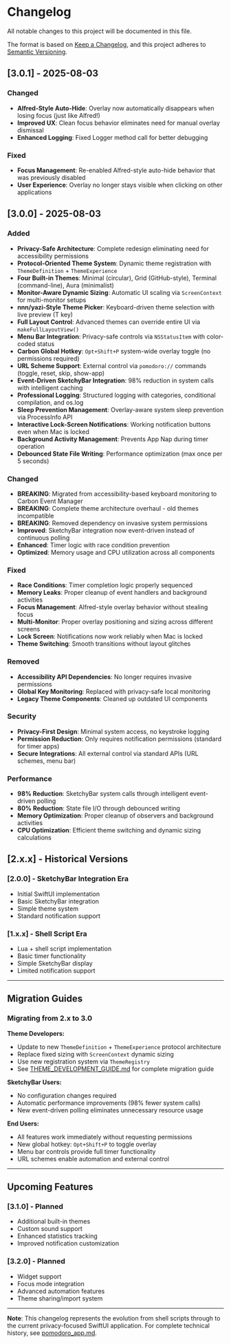 # Changelog

All notable changes to this project will be documented in this file.

The format is based on [Keep a Changelog](https://keepachangelog.com/en/1.0.0/),
and this project adheres to [Semantic Versioning](https://semver.org/spec/v2.0.0.html).

## [3.0.1] - 2025-08-03

### Changed
- **Alfred-Style Auto-Hide**: Overlay now automatically disappears when losing focus (just like Alfred!)
- **Improved UX**: Clean focus behavior eliminates need for manual overlay dismissal
- **Enhanced Logging**: Fixed Logger method call for better debugging

### Fixed
- **Focus Management**: Re-enabled Alfred-style auto-hide behavior that was previously disabled
- **User Experience**: Overlay no longer stays visible when clicking on other applications

## [3.0.0] - 2025-08-03

### Added
- **Privacy-Safe Architecture**: Complete redesign eliminating need for accessibility permissions
- **Protocol-Oriented Theme System**: Dynamic theme registration with `ThemeDefinition` + `ThemeExperience`
- **Four Built-in Themes**: Minimal (circular), Grid (GitHub-style), Terminal (command-line), Aura (minimalist)
- **Monitor-Aware Dynamic Sizing**: Automatic UI scaling via `ScreenContext` for multi-monitor setups
- **nnn/yazi-Style Theme Picker**: Keyboard-driven theme selection with live preview (T key)
- **Full Layout Control**: Advanced themes can override entire UI via `makeFullLayoutView()`
- **Menu Bar Integration**: Privacy-safe controls via `NSStatusItem` with color-coded status
- **Carbon Global Hotkey**: `Opt+Shift+P` system-wide overlay toggle (no permissions required)
- **URL Scheme Support**: External control via `pomodoro://` commands (toggle, reset, skip, show-app)
- **Event-Driven SketchyBar Integration**: 98% reduction in system calls with intelligent caching
- **Professional Logging**: Structured logging with categories, conditional compilation, and os.log
- **Sleep Prevention Management**: Overlay-aware system sleep prevention via ProcessInfo API
- **Interactive Lock-Screen Notifications**: Working notification buttons even when Mac is locked
- **Background Activity Management**: Prevents App Nap during timer operation
- **Debounced State File Writing**: Performance optimization (max once per 5 seconds)

### Changed
- **BREAKING**: Migrated from accessibility-based keyboard monitoring to Carbon Event Manager
- **BREAKING**: Complete theme architecture overhaul - old themes incompatible
- **BREAKING**: Removed dependency on invasive system permissions
- **Improved**: SketchyBar integration now event-driven instead of continuous polling
- **Enhanced**: Timer logic with race condition prevention
- **Optimized**: Memory usage and CPU utilization across all components

### Fixed
- **Race Conditions**: Timer completion logic properly sequenced
- **Memory Leaks**: Proper cleanup of event handlers and background activities
- **Focus Management**: Alfred-style overlay behavior without stealing focus
- **Multi-Monitor**: Proper overlay positioning and sizing across different screens
- **Lock Screen**: Notifications now work reliably when Mac is locked
- **Theme Switching**: Smooth transitions without layout glitches

### Removed
- **Accessibility API Dependencies**: No longer requires invasive permissions
- **Global Key Monitoring**: Replaced with privacy-safe local monitoring
- **Legacy Theme Components**: Cleaned up outdated UI components

### Security
- **Privacy-First Design**: Minimal system access, no keystroke logging
- **Permission Reduction**: Only requires notification permissions (standard for timer apps)
- **Secure Integrations**: All external control via standard APIs (URL schemes, menu bar)

### Performance
- **98% Reduction**: SketchyBar system calls through intelligent event-driven polling
- **80% Reduction**: State file I/O through debounced writing
- **Memory Optimization**: Proper cleanup of observers and background activities
- **CPU Optimization**: Efficient theme switching and dynamic sizing calculations

## [2.x.x] - Historical Versions

### [2.0.0] - SketchyBar Integration Era
- Initial SwiftUI implementation
- Basic SketchyBar integration
- Simple theme system
- Standard notification support

### [1.x.x] - Shell Script Era  
- Lua + shell script implementation
- Basic timer functionality
- Simple SketchyBar display
- Limited notification support

---

## Migration Guides

### Migrating from 2.x to 3.0

**Theme Developers:**
- Update to new `ThemeDefinition` + `ThemeExperience` protocol architecture
- Replace fixed sizing with `ScreenContext` dynamic sizing
- Use new registration system via `ThemeRegistry`
- See [THEME_DEVELOPMENT_GUIDE.md](THEME_DEVELOPMENT_GUIDE.md) for complete migration guide

**SketchyBar Users:**
- No configuration changes required
- Automatic performance improvements (98% fewer system calls)
- New event-driven polling eliminates unnecessary resource usage

**End Users:**
- All features work immediately without requesting permissions
- New global hotkey: `Opt+Shift+P` to toggle overlay
- Menu bar controls provide full timer functionality
- URL schemes enable automation and external control

---

## Upcoming Features

### [3.1.0] - Planned
- Additional built-in themes
- Custom sound support
- Enhanced statistics tracking
- Improved notification customization

### [3.2.0] - Planned  
- Widget support
- Focus mode integration
- Advanced automation features
- Theme sharing/import system

---

**Note**: This changelog represents the evolution from shell scripts through to the current privacy-focused SwiftUI application. For complete technical history, see [pomodoro_app.md](pomodoro_app.md).